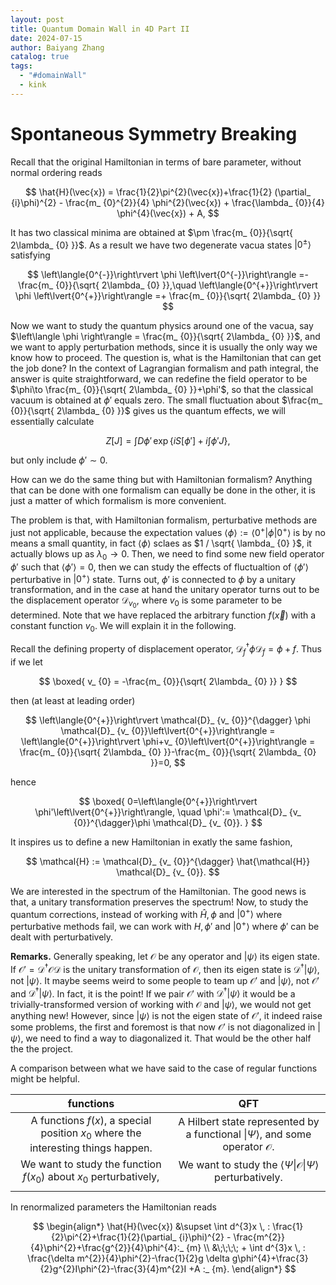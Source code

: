 ```yaml
---
layout: post
title: Quantum Domain Wall in 4D Part II
date: 2024-07-15
author: Baiyang Zhang
catalog: true
tags:
  - "#domainWall"
  - kink
---
```


# Spontaneous Symmetry Breaking

Recall that the original Hamiltonian in terms of bare parameter, without normal ordering reads

$$
\hat{H}(\vec{x}) = \frac{1}{2}\pi^{2}(\vec{x})+\frac{1}{2} (\partial_ {i}\phi)^{2} - \frac{m_ {0}^{2}}{4} \phi^{2}(\vec{x}) + \frac{\lambda_ {0}}{4} \phi^{4}(\vec{x}) + A, 
$$

It has two classical minima are obtained at $\pm \frac{m_ {0}}{\sqrt{ 2\lambda_ {0} }}$. As a result we have two degenerate vacua states $\left\lvert{0^{\pm}}\right\rangle$ satisfying 

$$
\left\langle{0^{-}}\right\rvert \phi \left\lvert{0^{-}}\right\rangle =- \frac{m_ {0}}{\sqrt{ 2\lambda_ {0} }},\quad  
\left\langle{0^{+}}\right\rvert \phi \left\lvert{0^{+}}\right\rangle =+ \frac{m_ {0}}{\sqrt{ 2\lambda_ {0} }}
$$

Now we want to study the quantum physics around one of the vacua, say $\left\langle \phi \right\rangle = \frac{m_ {0}}{\sqrt{ 2\lambda_ {0} }}$, and we want to apply perturbation methods, since it is usually the only way we know how to proceed. The question is, what is the Hamiltonian that can get the job done? In the context of Lagrangian formalism and path integral, the answer is quite straightforward, we can redefine the field operator to be $\phi\to \frac{m_ {0}}{\sqrt{ 2\lambda_ {0} }}+\phi'$, so that the classical vacuum is obtained at $\phi'$ equals zero. The small fluctuation about $\frac{m_ {0}}{\sqrt{ 2\lambda_ {0} }}$ gives us the quantum effects, we will essentially calculate

$$
Z[J] = \int D\phi' \, \exp \left\lbrace iS[\phi']+i \int \phi' J   \right\rbrace ,
$$

but only include $\phi'\sim 0$. 

How can we do the same thing but with Hamiltonian formalism? Anything that can be done with one formalism can equally be done in the other, it is just a matter of which formalism is more convenient. 

The problem is that, with Hamiltonian formalism, perturbative methods are just not applicable, because the expectation values $\left\langle \phi \right\rangle := \left\langle{0^{+}}\right\rvert \phi \left\lvert{0^{+}}\right\rangle$ is by no means a small quantity, in fact $\left\langle \phi \right\rangle$ sclaes as $1 / \sqrt{ \lambda_ {0} }$, it actually blows up as $\lambda_ {0}\to 0$. Then, we need to find some new field operator $\phi'$ such that $\left\langle \phi' \right\rangle=0$, then we can study the effects of fluctualtion of $\left\langle \phi' \right\rangle$ perturbative in $\left\lvert{0^{+}}\right\rangle$ state. Turns out, $\phi'$ is connected to $\phi$ by a unitary transformation, and in the case at hand the unitary operator turns out to be the displacement operator $\mathcal{D}_ {v_ {0}}$, where $v_ {0}$ is some parameter to be determined. Note that we have replaced the arbitrary function $f(\vec{x})$ with a constant function $v_ {0}$. We will explain it in the following.

Recall the defining property of displacement operator, $\mathcal{D}_ {f}^{\dagger}\phi \mathcal{D}_ {f}=\phi+f$. Thus if we let 

$$
\boxed{ 
v_ {0} = -\frac{m_ {0}}{\sqrt{ 2\lambda_ {0} }}
}
$$

then (at least at leading order)

$$
\left\langle{0^{+}}\right\rvert \mathcal{D}_ {v_ {0}}^{\dagger} \phi \mathcal{D}_ {v_ {0}}\left\lvert{0^{+}}\right\rangle  
= \left\langle{0^{+}}\right\rvert \phi+v_ {0}\left\lvert{0^{+}}\right\rangle  
= \frac{m_ {0}}{\sqrt{ 2\lambda_ {0} }}-\frac{m_ {0}}{\sqrt{ 2\lambda_ {0} }}=0,
$$

hence

$$
\boxed{ 
0=\left\langle{0^{+}}\right\rvert \phi'\left\lvert{0^{+}}\right\rangle, \quad  \phi':= \mathcal{D}_ {v_ {0}}^{\dagger}\phi \mathcal{D}_ {v_ {0}}.
}
$$

It inspires us to define a new Hamiltonian in exatly the same fashion, 

$$
\mathcal{H} := \mathcal{D}_ {v_ {0}}^{\dagger} \hat{\mathcal{H}} \mathcal{D}_ {v_ {0}}.
$$

We are interested in the spectrum of the Hamiltonian. The good news is that, a unitary transformation preserves the spectrum! Now, to study the quantum corrections, instead of working with $\hat{H}, \phi$ and $\left\lvert{0^{+}}\right\rangle$ where perturbative methods fail, we can work with $H, \phi'$ and $\left\lvert{0^{+}}\right\rangle$ where $\phi'$ can be dealt with perturbatively. 

**Remarks.** Generally speaking, let $\mathcal{O}$ be any operator and $\left\lvert{\psi}\right\rangle$ its eigen state. If $\mathcal{O}'=\mathcal{D}^{\dagger}\mathcal{O} \mathcal{D}$ is the unitary transformation of $\mathcal{O}$, then its eigen state is $\mathcal{D}^{\dagger}\left\lvert{\psi}\right\rangle$, not $\left\lvert{\psi}\right\rangle$. It maybe seems weird to some people to team up $\mathcal{O}'$ and $\left\lvert{\psi}\right\rangle$, not $\mathcal{O}'$ and $\mathcal{D}^{\dagger}\left\lvert{\psi}\right\rangle$. In fact, it is the point! If we pair $\mathcal{O}'$ with $\mathcal{D}^{\dagger}\left\lvert{\psi}\right\rangle$ it would be a trivially-transformed version of working with $\mathcal{O}$ and $\left\lvert{\psi}\right\rangle$, we would not get anything new! However, since $\left\lvert{\psi}\right\rangle$ is not the eigen state of $\mathcal{O}'$, it indeed raise some problems, the first and foremost is that now $\mathcal{O}'$ is not diagonalized in $\left\lvert{\psi}\right\rangle$, we need to find a way to diagonalized it. That would be the other half the the project. 

A comparison between what we have said to the case of regular functions might be helpful. 


|                                      functions                                       |                                                      QFT                                                       |
| :----------------------------------------------------------------------------------: | :------------------------------------------------------------------------------------------------------------: |
| A functions $f(x)$, a special position $x_ {0}$ where the interesting things happen. | A Hilbert state represented by a functional $\left\lvert{\Psi}\right\rangle$, and some operator $\mathcal{O}$. |
|       We want to study the function $f(x_ {0})$ about $x_ {0}$ perturbatively,       | We want to study the $\left\langle{\Psi}\right\rvert\mathcal{O}\left\lvert{\Psi}\right\rangle$ perturbatively. |
|                                                                                      |                                                                                                                |



In renormalized parameters the Hamiltonian reads

$$
\begin{align*} 
\hat{H}(\vec{x}) &\supset \int d^{3}x \, : \frac{1}{2}\pi^{2}+\frac{1}{2}(\partial_ {i}\phi)^{2} - \frac{m^{2}}{4}\phi^{2}+\frac{g^{2}}{4}\phi^{4}:_ {m} \\ &\;\;\;\; + \int d^{3}x \, : \frac{\delta m^{2}}{4}\phi^{2}-\frac{1}{2}g \delta g\phi^{4}+\frac{3}{2}g^{2}I\phi^{2}-\frac{3}{4}m^{2}I +A :_ {m}. 
\end{align*}
$$

